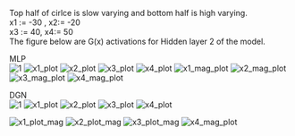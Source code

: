 Top half of cirlce is slow varying and bottom half is high varying. \
x1 := -30 , x2:= -20 \
x3 := 40,  x4:= 50 \
The figure below are G(x) activations for Hidden layer 2 of the model. 

MLP \
![1](https://user-images.githubusercontent.com/32334380/150080515-36ab4e1e-c13c-43b1-8aa2-696501bc9633.png)
![x1_plot](https://user-images.githubusercontent.com/32334380/150080548-05025d8e-9111-44b2-a5c9-faa312b79587.png)
![x2_plot](https://user-images.githubusercontent.com/32334380/150080552-cdf37d98-2856-4ca0-be07-ccf8f6d23653.png)
![x3_plot](https://user-images.githubusercontent.com/32334380/150080556-5fd29486-067b-42c9-b869-47891f3f413c.png)
![x4_plot](https://user-images.githubusercontent.com/32334380/150080557-73f5f794-17fb-4900-9278-de1ff43b03ee.png)
![x1_mag_plot](https://user-images.githubusercontent.com/32334380/150080573-8fd88491-38a0-4073-bf4f-832210982d71.png)
![x2_mag_plot](https://user-images.githubusercontent.com/32334380/150080576-469c7c7b-b2fd-419b-980c-e03b2161951f.png)
![x3_mag_plot](https://user-images.githubusercontent.com/32334380/150080578-3045bbf7-3279-4451-9e54-90b50b88536e.png)
![x4_mag_plot](https://user-images.githubusercontent.com/32334380/150080584-82e4e2c9-84da-4bf3-8df6-b3d775de09eb.png)



DGN \
![1](https://user-images.githubusercontent.com/32334380/150079701-d97884a3-d428-4b94-9859-9c27f9063d23.png)
![x1_plot](https://user-images.githubusercontent.com/32334380/150079393-0bdf5da8-6e26-41f7-b1e4-d0f1d67f5461.png)
![x2_plot](https://user-images.githubusercontent.com/32334380/150079399-014e9864-18c8-45d7-b890-ddb1fe9e3f62.png)
![x3_plot](https://user-images.githubusercontent.com/32334380/150079402-48870a1f-6b5d-4092-b49b-2ff2ccee9a3d.png)
![x4_plot](https://user-images.githubusercontent.com/32334380/150079407-0c4c5ccd-a86c-472d-acdd-582b56b786d1.png)

![x1_plot_mag](https://user-images.githubusercontent.com/32334380/150079569-f7255a08-e6b7-4a16-af0b-22b34b0b4676.png)
![x2_plot_mag](https://user-images.githubusercontent.com/32334380/150079576-c4e8719a-7975-476b-af30-177807309f99.png)
![x3_plot_mag](https://user-images.githubusercontent.com/32334380/150079578-15d4f002-45af-4005-a37e-70eed81ab46f.png)
![x4_mag_plot](https://user-images.githubusercontent.com/32334380/150079579-9ec34d17-9f5d-4b51-8b89-c2df538685f9.png)


